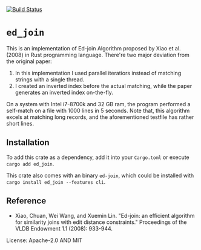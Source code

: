 [![Build Status](https://travis-ci.org/lebensterben/ed_join.svg?branch=master)](https://travis-ci.org/lebensterben/ed_join)

# `ed_join`

This is an implementation of Ed-join Algorithm proposed by Xiao et al. (2008) in Rust programming language. There're two major deviation from the original paper:

1. In this implementation I used parallel iteratiors instead of matching strings with a single thread.
2. I created an inverted index before the actual matching, while the paper generates an inverted index on-the-fly.

On a system with Intel i7-8700k and 32 GB ram, the program performed a self-match on a file with 1000 lines in 5 seconds.
Note that, this algorithm excels at matching long records, and the aforementioned testfile has rather short lines.

## Installation

To add this crate as a dependency, add it into your `Cargo.toml` or execute `cargo add ed_join`.

This crate also comes with an binary `ed-join`, which could be installed with `cargo install ed_join --features cli`.

## Reference

* Xiao, Chuan, Wei Wang, and Xuemin Lin. "Ed-join: an efficient algorithm for similarity joins with edit distance constraints." Proceedings of the VLDB Endowment 1.1 (2008): 933-944.

License: Apache-2.0 AND MIT
